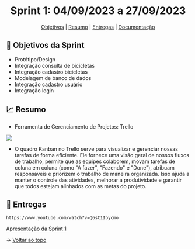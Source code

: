 <span id="topo">

<h1 align="center">Sprint 1: 04/09/2023 a 27/09/2023</h1>

<p align="center">
    <a href="#objetivos">Objetivos</a> |
    <a href="#Resumo">Resumo</a> |
    <a href="#entregas">Entregas</a> |
    <a href="#documentação">Documentação</a>
</p>

<span id="objetivos">
    
## :dart: Objetivos da Sprint

- Protótipo/Design
- Integração consulta de bicicletas
- Integração cadastro bicicletas
- Modelagem de banco de dados
- Integração cadastro usuário
- Integração login

<span id="Resumo">
    
## :chart_with_upwards_trend: Resumo


- Ferramenta de Gerenciamento de Projetos: Trello

<img src="https://github.com/backdoorgroup/bike4us/blob/fran/readme/docs/assets/trello.png" /> 

- O quadro Kanban no Trello serve para visualizar e gerenciar nossas tarefas de forma eficiente. Ele fornece uma visão geral de nossos fluxos de trabalho, permite que as equipes colaborem, movam tarefas de coluna em coluna (como "A fazer", "Fazendo" e "Done"), atribuam responsáveis e priorizem o trabalho de maneira organizada. Isso ajuda a manter o controle das atividades, melhorar a produtividade e garantir que todos estejam alinhados com as metas do projeto.



<span id="entregas">
        
## :rocket: Entregas
```
https://www.youtube.com/watch?v=Q6sC1Ibycmo
```
[Apresentação da Sprint 1](https://www.youtube.com/watch?v=Q6sC1Ibycmo)
   
   

→ [Voltar ao topo](#topo)    
    
<span id="documentação">
    
